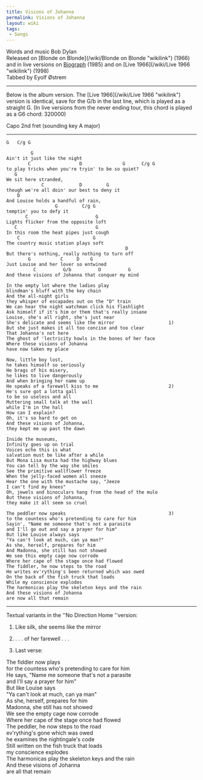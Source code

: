 ```yaml
---
title: Visions of Johanna
permalink: Visions of Johanna
layout: wiki
tags:
 - Songs
---
```


Words and music Bob Dylan  
Released on [Blonde on Blonde](/wiki/Blonde on Blonde "wikilink") (1966) and
in live versions on [Biograph](/wiki/Biograph "wikilink") (1985) and on [Live
1966](/wiki/Live 1966 "wikilink") (1998)  
Tabbed by Eyolf Østrem

* * * * *

Below is the album version. The [Live 1966](/wiki/Live 1966 "wikilink")
version is identical, save for the G/b in the last line, which is played
as a straight G. (In live versions from the never ending tour, this
chord is played as a G6 chord: 320000)

Capo 2nd fret (sounding key A major)

* * * * *

    G   C/g G

             G
    Ain't it just like the night
            C                  D               G      C/g G
    to play tricks when you're tryin' to be so quiet?
       G
    We sit here stranded,
                 C             D         G
    though we're all doin' our best to deny it
        D
    And Louise holds a handful of rain,
                      G         C/g G
    temptin' you to defy it
           C                         G
    Lights flicker from the opposite loft
       C                             G
    In this room the heat pipes just cough
        C                           G
    The country music station plays soft
                                                D
    But there's nothing, really nothing to turn off
            G           C     D    G
    Just Louise and her lover so entwined
              C          G/b          D          G
    And these visions of Johanna that conquer my mind

    In the empty lot where the ladies play
    blindman's bluff with the key chain
    And the all-night girls
    they whisper of escapades out on the "D" train
    We can hear the night watchman click his flashlight
    Ask himself if it's him or them that's really insane
    Louise, she's all right, she's just near
    She's delicate and seems like the mirror                    1)
    But she just makes it all too concise and too clear
    That Johanna's not here
    The ghost of 'lectricity howls in the bones of her face
    Where these visions of Johanna
    have now taken my place

    Now, little boy lost,
    he takes himself so seriously
    He brags of his misery,
    he likes to live dangerously
    And when bringing her name up
    He speaks of a farewell kiss to me                          2)
    He's sure got a lotta gall
    to be so useless and all
    Muttering small talk at the wall
    while I'm in the hall
    How can I explain?
    Oh, it's so hard to get on
    And these visions of Johanna,
    they kept me up past the dawn

    Inside the museums,
    Infinity goes up on trial
    Voices echo this is what
    salvation must be like after a while
    But Mona Lisa musta had the highway blues
    You can tell by the way she smiles
    See the primitive wallflower freeze
    When the jelly-faced women all sneeze
    Hear the one with the mustache say, "Jeeze
    I can't find my knees"
    Oh, jewels and binoculars hang from the head of the mule
    But these visions of Johanna,
    they make it all seem so cruel

    The peddler now speaks                                      3)
    to the countess who's pretending to care for him
    Sayin', "Name me someone that's not a parasite
    and I'll go out and say a prayer for him"
    But like Louise always says
    "Ya can't look at much, can ya man?"
    As she, herself, prepares for him
    And Madonna, she still has not showed
    We see this empty cage now corrode
    Where her cape of the stage once had flowed
    The fiddler, he now steps to the road
    He writes ev'rything's been returned which was owed
    On the back of the fish truck that loads
    While my conscience explodes
    The harmonicas play the skeleton keys and the rain
    And these visions of Johanna
    are now all that remain

* * * * *

Textual variants in the ''No Direction Home ''version:

1) Like silk, she seems like the mirror

2) . . . of her farewell . . .

3) Last verse:

The fiddler now plays  
for the countess who's pretending to care for him  
He says, "Name me someone that's not a parasite  
and I'll say a prayer for him"  
But like Louise says  
"Ya can't look at much, can ya man"  
As she, herself, prepares for him  
Madonna, she still has not showed  
We see the empty cage now corrode  
Where her cape of the stage once had flowed  
The peddler, he now steps to the road  
ev'rything's gone which was owed  
he examines the nightingale's code  
Still written on the fish truck that loads  
my conscience explodes  
The harmonicas play the skeleton keys and the rain  
And these visions of Johanna  
are all that remain
